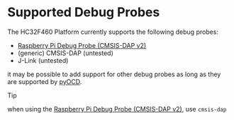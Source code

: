 # Supported Debug Probes

The HC32F460 Platform currently supports the following debug probes:

- [Raspberry Pi Debug Probe (CMSIS-DAP v2)](https://www.raspberrypi.com/documentation/microcontrollers/debug-probe.html)
- (generic) CMSIS-DAP (untested)
- J-Link (untested)

it may be possible to add support for other debug probes as long as they are supported by [pyOCD](https://github.com/pyocd/pyOCD).

> [!TIP]
> when using the [Raspberry Pi Debug Probe (CMSIS-DAP v2)](https://www.raspberrypi.com/documentation/microcontrollers/debug-probe.html),
> use `cmsis-dap`

